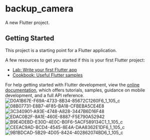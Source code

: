 # backup_camera

A new Flutter project.

## Getting Started

This project is a starting point for a Flutter application.

A few resources to get you started if this is your first Flutter project:

- [Lab: Write your first Flutter app](https://docs.flutter.dev/get-started/codelab)
- [Cookbook: Useful Flutter samples](https://docs.flutter.dev/cookbook)

For help getting started with Flutter development, view the
[online documentation](https://docs.flutter.dev/), which offers tutorials,
samples, guidance on mobile development, and a full API reference.
![D0A1B67E-F69A-4733-8B34-85672C1260F6_1_105_c](https://github.com/johnhcolani/backup_camera/assets/91166301/f954e3f3-8e45-474a-8c54-2b8034d64d70)
![08B07731-E8B7-4F85-BA18-CFBEBA5CE4E8](https://github.com/johnhcolani/backup_camera/assets/91166301/fa48a3b0-ca6b-47d3-824d-b346219aecf2)
![3C340901-A93E-4748-A828-3447B6D16F48](https://github.com/johnhcolani/backup_camera/assets/91166301/30d83ed3-f90b-44dd-a1e3-bad82da326bf)
![EDAC0B2F-8A1E-460E-8887-F5E790A52942](https://github.com/johnhcolani/backup_camera/assets/91166301/0ed813b9-faef-4924-9b54-52ba3eddf663)
![B9E4DEBD-E30D-4E0C-B0F6-5ACF589134C1_1_105_c](https://github.com/johnhcolani/backup_camera/assets/91166301/6b36b090-d11b-4042-8eb0-08bcfd2f50bb)
![CEEAC9AD-BCD4-4545-8E4A-DAA8362E1DF6_1_105_c](https://github.com/johnhcolani/backup_camera/assets/91166301/60b4e4ae-acb1-4897-831a-68fd44ee312a)
![9B1BDCAD-5B29-4D05-8424-402862074BD6_1_105_c](https://github.com/johnhcolani/backup_camera/assets/91166301/31beeafb-9a9e-40b6-8d46-5c080447c419)
